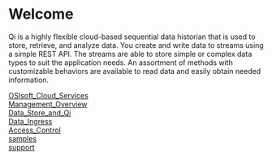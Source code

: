 Welcome
=======

Qi is a highly flexible cloud-based sequential data historian that is
used to store, retrieve, and analyze data. You create and write data
to streams using a simple REST API. The streams are able to store simple or
complex data types to suit the application needs. An assortment of
methods with customizable behaviors are available to read data and
easily obtain needed information.





   [OSIsoft_Cloud_Services](OSIsoft_Cloud_Services.md)  
   [Management_Overview](Management_Overview.md)  
   [Data_Store_and_Qi](Data_Store_and_Qi.md)  
   [Data_Ingress](Data_Ingress.md)  
   [Access_Control](Access_Control.md)  
   [samples](samples.md)  
   [support](support.md)  

 
   
   
